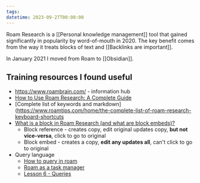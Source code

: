 ```yaml
---
tags: 
datetime: 2023-09-27T00:00:00
---
```

Roam Research is a [[Personal knowledge management]] tool that gained significantly in popularity by word-of-mouth in 2020. The key benefit comes from the way it treats blocks of text and [[Backlinks are important]].

In January 2021 I moved from Roam to [[Obsidian]].

## Training resources I found useful
- https://www.roambrain.com/ - information hub
- [How to Use Roam Research: A Complete Guide](https://www.youtube.com/watch?v=rYsghmH5Fno&list=PLralmZwl_8jJuJMIebWFqm6K5I20a5Qve)
- [Complete list of keywords and markdown](https://www.roamtips.com/home/the-complete-list-of-roam-research-keyboard-shortcuts
- [What is a block in Roam Research (and what are block embeds)?](https://www.roamtips.com/home/what-is-block-roam-research)
    - Block reference - creates copy, edit original updates copy, **but not vice-versa**, click to go to original
    - Block embed - creates a copy, **edit any updates all**, can't click to go to original
- Query language
    - [How to query in roam](https://roamhacks.com/how-to-query-roam/)
    - [Roam as a task manager](https://www.reddit.com/r/RoamResearch/comments/ia7ovr/roam_as_a_task_manager/)
    - [Lesson 6 - Queries](https://elaptics.co.uk/roam-course/lesson-6/)
